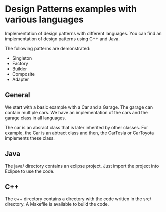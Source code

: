 # Design Patterns examples with various languages
Implementation of design patterns with different languages.
You can find an implementation of design patterns
using C++ and Java.

The following patterns are demonstrated:
 - Singleton
 - Factory
 - Builder
 - Composite
 - Adapter

## General
We start with a basic example with a Car and a Garage.
The garage can contain multiple cars. We have an implementation
of the cars and the garage class in all languages.

The car is an absract class that is later inherited by
other classes. For example, the Car is an abtract
class and then, the CarTesla or CarToyota implements
these class.

## Java

The java/ directory contains an eclipse project. Just
import the project into Eclipse to use the code.

## C++

The c++ directory contains a directory with the code
written in the src/ directory. A Makefile is available
to build the code.
